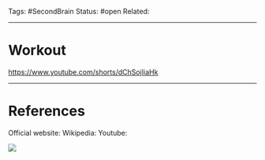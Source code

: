 Tags: #SecondBrain 
Status: #open
Related: 

---
# Workout

https://www.youtube.com/shorts/dChSojIiaHk





---
# References
Official website:
Wikipedia:
Youtube:

![](https://www.youtube.com/watch?v=H2jFzc8REYQ)